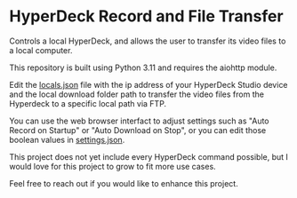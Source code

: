# HyperDeck Record and File Transfer
Controls a local HyperDeck, and allows the user to transfer its video files to a local computer.

This repository is built using Python 3.11 and requires the aiohttp module.

Edit the [locals.json](https://github.com/soundinworship/HyperDeck-Record-and-File-Transfer/blob/main/Blackmagic%20HyperDeck%20Protocol/WebUI/Resources/local.json) file with the ip address of your HyperDeck Studio device and the local download folder path to transfer the video files from the Hyperdeck to a specific local path via FTP.

You can use the web browser interfact to adjust settings such as "Auto Record on Startup" or "Auto Download on Stop", or you can edit those boolean values in [settings.json](https://github.com/soundinworship/HyperDeck-Record-and-File-Transfer/blob/main/Blackmagic%20HyperDeck%20Protocol/WebUI/Resources/settings.json).

This project does not yet include every HyperDeck command possible, but I would love for this project to grow to fit more use cases.

Feel free to reach out if you would like to enhance this project.
